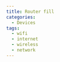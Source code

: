 ```yaml
---
title: Router fill
categories:
  - Devices
tags:
  - wifi
  - internet
  - wireless
  - network
---
```

